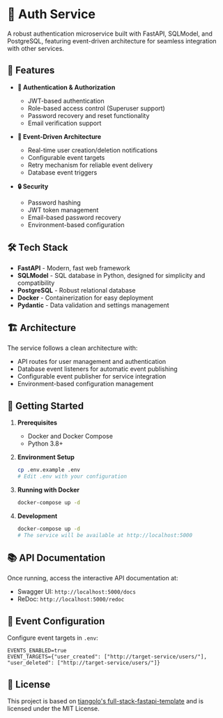 # 🔐 Auth Service

A robust authentication microservice built with FastAPI, SQLModel, and PostgreSQL, featuring event-driven architecture for seamless integration with other services.

## 🚀 Features

- **🔑 Authentication & Authorization**
  - JWT-based authentication
  - Role-based access control (Superuser support)
  - Password recovery and reset functionality
  - Email verification support

- **📡 Event-Driven Architecture**
  - Real-time user creation/deletion notifications
  - Configurable event targets
  - Retry mechanism for reliable event delivery
  - Database event triggers

- **🔒 Security**
  - Password hashing
  - JWT token management
  - Email-based password recovery
  - Environment-based configuration

## 🛠️ Tech Stack

- **FastAPI** - Modern, fast web framework
- **SQLModel** - SQL database in Python, designed for simplicity and compatibility
- **PostgreSQL** - Robust relational database
- **Docker** - Containerization for easy deployment
- **Pydantic** - Data validation and settings management

## 🏗️ Architecture

The service follows a clean architecture with:
- API routes for user management and authentication
- Database event listeners for automatic event publishing
- Configurable event publisher for service integration
- Environment-based configuration management

## 🚀 Getting Started

1. **Prerequisites**
   - Docker and Docker Compose
   - Python 3.8+

2. **Environment Setup**
   ```bash
   cp .env.example .env
   # Edit .env with your configuration
   ```

3. **Running with Docker**
   ```bash
   docker-compose up -d
   ```

4. **Development**
   ```bash
   docker-compose up -d
   # The service will be available at http://localhost:5000
   ```

## 📚 API Documentation

Once running, access the interactive API documentation at:
- Swagger UI: `http://localhost:5000/docs`
- ReDoc: `http://localhost:5000/redoc`

## 🔄 Event Configuration

Configure event targets in `.env`:
```env
EVENTS_ENABLED=true
EVENT_TARGETS={"user_created": ["http://target-service/users/"], "user_deleted": ["http://target-service/users/"]}
```

## 📝 License

This project is based on [tiangolo's full-stack-fastapi-template](https://github.com/tiangolo/full-stack-fastapi-template) and is licensed under the MIT License.
